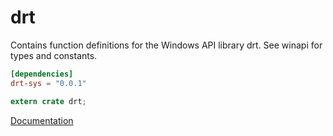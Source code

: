 # drt #
Contains function definitions for the Windows API library drt. See winapi for types and constants.

```toml
[dependencies]
drt-sys = "0.0.1"
```

```rust
extern crate drt;
```

[Documentation](https://retep998.github.io/doc/drt/)
